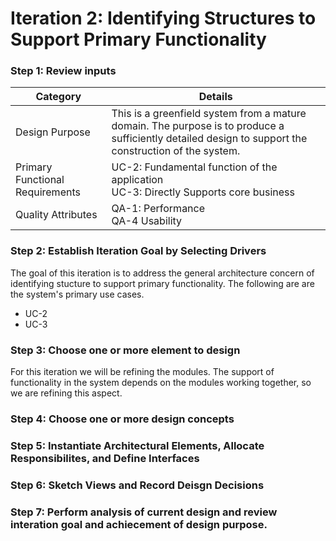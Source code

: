 # Iteration 2: Identifying Structures to Support Primary Functionality 
### Step 1: Review inputs
| Category | Details |
| -------- | ------- |
| Design Purpose | This is a greenfield system from a mature domain. The purpose is to produce a sufficiently detailed design to support the construction of the system. |
| Primary Functional Requirements | UC-2: Fundamental function of the application <br> UC-3: Directly Supports core business |
| Quality Attributes | QA-1: Performance <br> QA-4 Usability |
### Step 2: Establish Iteration Goal by Selecting Drivers
The goal of this iteration is to address the general architecture concern of identifying stucture to support primary functionality. The following are are the system's primary use cases.
- UC-2
- UC-3
### Step 3: Choose one or more element to design
For this iteration we will be refining the modules. The support of functionality in the system depends on the modules working together, so we are refining this aspect.
### Step 4: Choose one or more design concepts
### Step 5: Instantiate Architectural Elements, Allocate Responsibilites, and Define Interfaces
### Step 6: Sketch Views and Record Deisgn Decisions
### Step 7: Perform analysis of current design and review interation goal and achiecement of design purpose.

